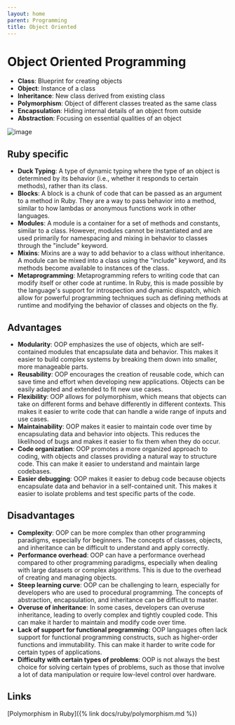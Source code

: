 ```yaml
---
layout: home
parent: Programming
title: Object Oriented
---
```


# Object Oriented Programming

- **Class**: Blueprint for creating objects
- **Object**: Instance of a class
- **Inheritance**: New class derived from existing class
- **Polymorphism**: Object of different classes treated as the same class
- **Encapsulation**: Hiding internal details of an object from outside
- **Abstraction**: Focusing on essential qualities of an object

![image](https://user-images.githubusercontent.com/11530478/235827861-cc86dcb6-7b25-4222-9fa3-e5b05ff1e8ab.png)


## Ruby specific

- **Duck Typing**: A type of dynamic typing where the type of an object is determined by its behavior (i.e., whether it responds to certain methods), rather than its class.
- **Blocks**: A block is a chunk of code that can be passed as an argument to a method in Ruby. They are a way to pass behavior into a method, similar to how lambdas or anonymous functions work in other languages.
- **Modules**: A module is a container for a set of methods and constants, similar to a class. However, modules cannot be instantiated and are used primarily for namespacing and mixing in behavior to classes through the "include" keyword.
- **Mixins**: Mixins are a way to add behavior to a class without inheritance. A module can be mixed into a class using the "include" keyword, and its methods become available to instances of the class.
- **Metaprogramming**: Metaprogramming refers to writing code that can modify itself or other code at runtime. In Ruby, this is made possible by the language's support for introspection and dynamic dispatch, which allow for powerful programming techniques such as defining methods at runtime and modifying the behavior of classes and objects on the fly.

## Advantages

- **Modularity**: OOP emphasizes the use of objects, which are self-contained modules that encapsulate data and behavior. This makes it easier to build complex systems by breaking them down into smaller, more manageable parts.
- **Reusability**: OOP encourages the creation of reusable code, which can save time and effort when developing new applications. Objects can be easily adapted and extended to fit new use cases.
- **Flexibility**: OOP allows for polymorphism, which means that objects can take on different forms and behave differently in different contexts. This makes it easier to write code that can handle a wide range of inputs and use cases.
- **Maintainability**: OOP makes it easier to maintain code over time by encapsulating data and behavior into objects. This reduces the likelihood of bugs and makes it easier to fix them when they do occur.
- **Code organization**: OOP promotes a more organized approach to coding, with objects and classes providing a natural way to structure code. This can make it easier to understand and maintain large codebases.
- **Easier debugging**: OOP makes it easier to debug code because objects encapsulate data and behavior in a self-contained unit. This makes it easier to isolate problems and test specific parts of the code.

## Disadvantages

- **Complexity**: OOP can be more complex than other programming paradigms, especially for beginners. The concepts of classes, objects, and inheritance can be difficult to understand and apply correctly.
- **Performance overhead**: OOP can have a performance overhead compared to other programming paradigms, especially when dealing with large datasets or complex algorithms. This is due to the overhead of creating and managing objects.
- **Steep learning curve**: OOP can be challenging to learn, especially for developers who are used to procedural programming. The concepts of abstraction, encapsulation, and inheritance can be difficult to master.
- **Overuse of inheritance**: In some cases, developers can overuse inheritance, leading to overly complex and tightly coupled code. This can make it harder to maintain and modify code over time.
- **Lack of support for functional programming**: OOP languages often lack support for functional programming constructs, such as higher-order functions and immutability. This can make it harder to write code for certain types of applications.
- **Difficulty with certain types of problems**: OOP is not always the best choice for solving certain types of problems, such as those that involve a lot of data manipulation or require low-level control over hardware.

## Links

[Polymorphism in Ruby]({% link docs/ruby/polymorphism.md %})
